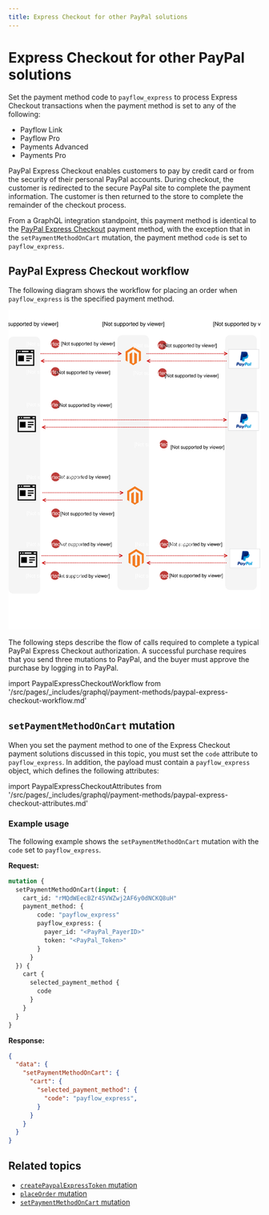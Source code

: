 ```yaml
---
title: Express Checkout for other PayPal solutions
---
```


# Express Checkout for other PayPal solutions

Set the payment method code to `payflow_express` to process Express Checkout transactions when the payment method is set to any of the following:

-  Payflow Link
-  Payflow Pro
-  Payments Advanced
-  Payments Pro

PayPal Express Checkout enables customers to pay by credit card or from the security of their personal PayPal accounts. During checkout, the customer is redirected to the secure PayPal site to complete the payment information. The customer is then returned to the store to complete the remainder of the checkout process.

From a GraphQL integration standpoint, this payment method is identical to the [PayPal Express Checkout]({{page.baseurl}}/graphql/payment-methods/payflow-link.html) payment method, with the exception that in the `setPaymentMethodOnCart` mutation, the payment method `code` is set to `payflow_express`.

## PayPal Express Checkout workflow

The following diagram shows the workflow for placing an order when `payflow_express` is the specified payment method.

![PayPal Express Checkout sequence diagram](../../_images/graphql/paypal-express-checkout.svg)

The following steps describe the flow of calls required to complete a typical PayPal Express Checkout authorization. A successful purchase requires that you send three mutations to PayPal, and the buyer must approve the purchase by logging in to PayPal.

import PaypalExpressCheckoutWorkflow from '/src/pages/_includes/graphql/payment-methods/paypal-express-checkout-workflow.md'

<PaypalExpressCheckoutWorkflow />

## `setPaymentMethodOnCart` mutation

When you set the payment method to one of the Express Checkout payment solutions discussed in this topic, you must set the `code` attribute to `payflow_express`. In addition, the payload must contain a `payflow_express` object, which defines the following attributes:

import PaypalExpressCheckoutAttributes from '/src/pages/_includes/graphql/payment-methods/paypal-express-checkout-attributes.md'

<PaypalExpressCheckoutAttributes />

### Example usage

The following example shows the `setPaymentMethodOnCart` mutation with the `code` set to `payflow_express`.

**Request:**

```graphql
mutation {
  setPaymentMethodOnCart(input: {
    cart_id: "rMQdWEecBZr4SVWZwj2AF6y0dNCKQ8uH"
    payment_method: {
        code: "payflow_express"
        payflow_express: {
          payer_id: "<PayPal_PayerID>"
          token: "<PayPal_Token>"
        }
      }
  }) {
    cart {
      selected_payment_method {
        code
      }
    }
  }
}
```

**Response:**

```json
{
  "data": {
    "setPaymentMethodOnCart": {
      "cart": {
        "selected_payment_method": {
          "code": "payflow_express",
        }
      }
    }
  }
}
```

## Related topics

-  [`createPaypalExpressToken` mutation]({{page.baseurl}}/graphql/mutations/create-paypal-express-token.html)
-  [`placeOrder` mutation]({{page.baseurl}}/graphql/mutations/place-order.html)
-  [`setPaymentMethodOnCart` mutation]({{page.baseurl}}/graphql/mutations/set-payment-method.html)
